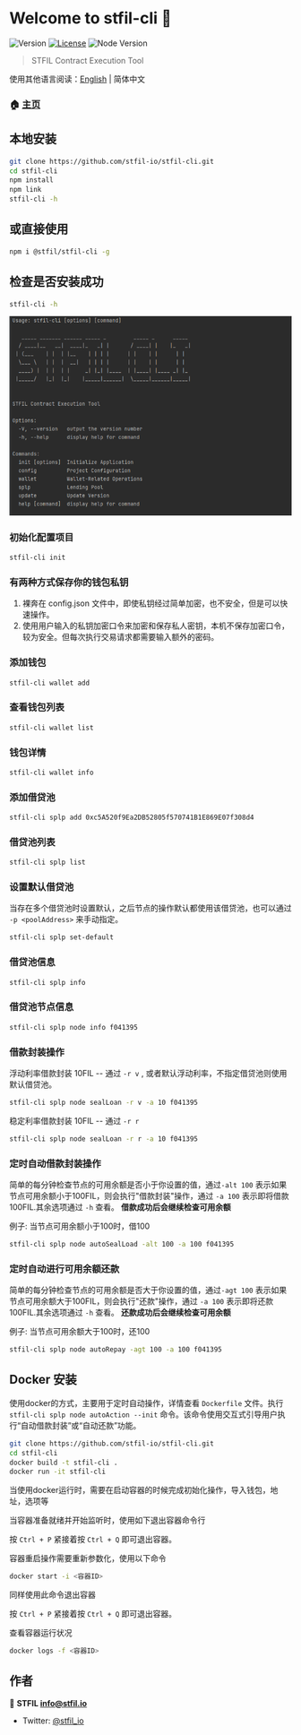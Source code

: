 # Welcome to stfil-cli 👋
![Version](https://img.shields.io/badge/version-1.2.2-blue.svg?cacheSeconds=2592000)
[![License](https://img.shields.io/badge/License-Apache%202.0-blue.svg)](https://opensource.org/licenses/Apache-2.0)
![Node Version](https://img.shields.io/badge/node->=16.0.0-brightgreen)

> STFIL Contract Execution Tool

使用其他语言阅读：[English](./README_EN.md) | 简体中文

### 🏠 [主页](https://stfil.io)

## 本地安装

```sh
git clone https://github.com/stfil-io/stfil-cli.git
cd stfil-cli
npm install
npm link
stfil-cli -h
```

## 或直接使用

```sh
npm i @stfil/stfil-cli -g
```
## 检查是否安装成功
```sh
stfil-cli -h
```

![img.png](img.png)

### 初始化配置项目
```sh
stfil-cli init
```

### 有两种方式保存你的钱包私钥
1. 裸奔在 config.json 文件中，即使私钥经过简单加密，也不安全，但是可以快速操作。
2. 使用用户输入的私钥加密口令来加密和保存私人密钥，本机不保存加密口令，较为安全。但每次执行交易请求都需要输入额外的密码。


### 添加钱包
```sh
stfil-cli wallet add
```
### 查看钱包列表
```sh
stfil-cli wallet list
```
### 钱包详情
```sh
stfil-cli wallet info
```

### 添加借贷池
```sh
stfil-cli splp add 0xc5A520f9Ea2DB52805f570741B1E869E07f308d4
```

### 借贷池列表
```sh
stfil-cli splp list
```

### 设置默认借贷池

当存在多个借贷池时设置默认，之后节点的操作默认都使用该借贷池，也可以通过 `-p <poolAddress>` 来手动指定。

```sh
stfil-cli splp set-default
```

### 借贷池信息
```sh
stfil-cli splp info
```

### 借贷池节点信息
```sh
stfil-cli splp node info f041395
```

### 借款封装操作
浮动利率借款封装 10FIL -- 通过 `-r v` , 或者默认浮动利率，不指定借贷池则使用默认借贷池。
```sh
stfil-cli splp node sealLoan -r v -a 10 f041395 
```
稳定利率借款封装 10FIL -- 通过 `-r r`
```sh
stfil-cli splp node sealLoan -r r -a 10 f041395 
```

### 定时自动借款封装操作

简单的每分钟检查节点的可用余额是否小于你设置的值，通过`-alt 100` 表示如果节点可用余额小于100FIL，则会执行"借款封装"操作，通过 `-a 100` 表示即将借款100FIL.其余选项通过 `-h` 查看。
**借款成功后会继续检查可用余额**

例子:
当节点可用余额小于100时，借100

```sh
stfil-cli splp node autoSealLoad -alt 100 -a 100 f041395
```

### 定时自动进行可用余额还款

简单的每分钟检查节点的可用余额是否大于你设置的值，通过`-agt 100` 表示如果节点可用余额大于100FIL，则会执行"还款"操作，通过 `-a 100` 表示即将还款100FIL.其余选项通过 `-h` 查看。
**还款成功后会继续检查可用余额**


例子:
当节点可用余额大于100时，还100

```sh
stfil-cli splp node autoRepay -agt 100 -a 100 f041395
```


## Docker 安装
使用docker的方式，主要用于定时自动操作，详情查看 `Dockerfile` 文件。执行 `stfil-cli splp node autoAction --init` 命令。该命令使用交互式引导用户执行“自动借款封装”或“自动还款”功能。

```sh
git clone https://github.com/stfil-io/stfil-cli.git
cd stfil-cli
docker build -t stfil-cli .
docker run -it stfil-cli
```

当使用docker运行时，需要在启动容器的时候完成初始化操作，导入钱包，地址，选项等

当容器准备就绪并开始监听时，使用如下退出容器命令行

按 `Ctrl + P` 紧接着按 `Ctrl + Q` 即可退出容器。


容器重启操作需要重新参数化，使用以下命令

```sh
docker start -i <容器ID>
```

同样使用此命令退出容器

按 `Ctrl + P` 紧接着按 `Ctrl + Q` 即可退出容器。


查看容器运行状况
```sh
docker logs -f <容器ID>
```

## 作者

👤 **STFIL <info@stfil.io>**

* Twitter: [@stfil\_io](https://twitter.com/stfil\_io)
